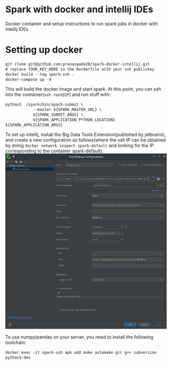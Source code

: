 # Spark with docker and intellij IDEs

Docker container and setup instructions to run spark jobs in docker with intellij IDEs 

# Setting up docker
```shell
git clone git@github.com:pranavgade20/spark-docker-intellij.git
# replace YOUR_KEY_HERE in the Dockerfile with your ssh publickey
docker build --tag spark-ssh .
docker-compose up -d
```
This will build the docker image and start spark. At this point, you can ssh into the container(`ssh root@IP`) and run stuff with:
```shell
python3  /spark/bin/spark-submit \
            --master ${SPARK_MASTER_URL} \
            ${SPARK_SUBMIT_ARGS} \
            ${SPARK_APPLICATION_PYTHON_LOCATION} ${SPARK_APPLICATION_ARGS}
```

To set up intellij, install the Big Data Tools Extension(published by jetbrains), and create a new configuration as follows(where the ssh IP can be obtained by doing `docker network inspect spark-default` and looking for the IP corresponding to the container spark-default):
![configuration screenshot](config.png)


To use numpy/pandas on your server, you need to install the following toolchain:
```shell
docker exec -it spark-ssh apk add make automake gcc g++ subversion python3-dev
```